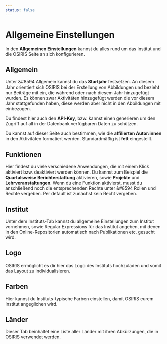 ```yaml
---
status: false
---
```


# Allgemeine Einstellungen

In den **Allgemeinen Einstellungen** kannst du alles rund um das Institut und die OSIRIS Seite an sich konfigurieren. 

## Allgemein

Unter &#8594 Allgemein kannst du das **Startjahr** festsetzen. An diesem Jahr orientiert sich OSIRIS bei der Erstellung von Abbildungen und bezieht nur Beiträge mit ein, die während oder nach diesem Jahr hinzugefügt wurden. Es können zwar Aktivitäten hinzugefügt werden die vor diesem Jahr stattgefunden haben, diese werden aber nicht in den Abbildungen mit einbezogen.

Du findest hier auch den **API-Key**, bzw. kannst einen generieren um den Zugriff auf all in der Datenbank verfügbaren Daten zu schützen.

Du kannst auf dieser Seite auch bestimmen, wie die **affilierten Autor:innen** in den Aktivitäten formatiert werden. Standardmäßig ist **fett** eingestellt.

## Funktionen

Hier findest du viele verschiedene Anwendungen, die mit einem Klick aktiviert bzw. deaktiviert werden können. Du kannst zum Beispiel die **Quartalsweise Berichterstattung** aktivieren, sowie **Projekte** und **Lehrveranstaltungen**. Wenn du eine Funktion aktivierst, musst du anschließend noch die entsprechenden Rechte unter &#8594 Rollen und Rechte vergeben. Per default ist zunächst kein Recht vergeben.

## Institut

Unter dem Instituts-Tab kannst du allgemeine Einstellungen zum Institut vornehmen, sowie Regular Expressions für das Institut angeben, mit denen in den Online-Repositorien automatisch nach Publikationen etc. gesucht wird. 

## Logo

OSIRIS ermöglicht es dir hier das Logo des Instituts hochzuladen und somit das Layout zu individualisieren.

## Farben

Hier kannst du Instituts-typische Farben einstellen, damit OSIRIS eurem Institut angeglichen wird.

## Länder

Dieser Tab beinhaltet eine Liste aller Länder mit ihren Abkürzungen, die in OSIRIS verwendet werden.


